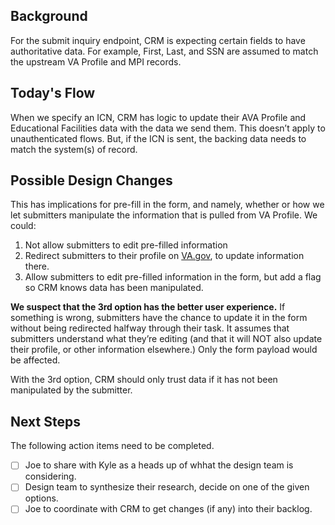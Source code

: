 ## Background

For the submit inquiry endpoint, CRM is expecting certain fields to have authoritative data. For example, First, Last, and SSN are assumed to match the upstream VA Profile and MPI records.

## Today's Flow

When we specify an ICN, CRM has logic to update their AVA Profile and Educational Facilities data with the data we send them. This doesn’t apply to unauthenticated flows. But, if the ICN is sent, the backing data needs to match the system(s) of record.

## Possible Design Changes

This has implications for pre-fill in the form, and namely, whether or how we let submitters manipulate the information that is pulled from VA Profile. We could:

1. Not allow submitters to edit pre-filled information
2. Redirect submitters to their profile on [VA.gov](http://va.gov/), to update information there.
3. Allow submitters to edit pre-filled information in the form, but add a flag so CRM knows data has been manipulated.

**We suspect that the 3rd option has the better user experience.** If something is wrong, submitters have the chance to update it in the form without being redirected halfway through their task. It assumes that submitters understand what they’re editing (and that it will NOT also update their profile, or other information elsewhere.) Only the form payload would be affected.

With the 3rd option, CRM should only trust data if it has not been manipulated by the submitter.

## Next Steps

The following action items need to be completed.

- [ ] Joe to share with Kyle as a heads up of whhat the design team is considering.
- [ ] Design team to synthesize their research, decide on one of the given options.
- [ ] Joe to coordinate with CRM to get changes (if any) into their backlog.
